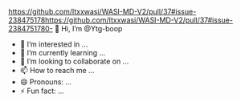 https://github.com/Itxxwasi/WASI-MD-V2/pull/37#issue-238475178https://github.com/Itxxwasi/WASI-MD-V2/pull/37#issue-2384751780- 👋 Hi, I’m @Ytg-boop
- 👀 I’m interested in ...
- 🌱 I’m currently learning ...
- 💞️ I’m looking to collaborate on ...
- 📫 How to reach me ...
- 😄 Pronouns: ...
- ⚡ Fun fact: ...

<!---
Ytg-boop/Ytg-boop is a ✨ special ✨ repository because its `README.md` (this file) appears on your GitHub profile.
You can click the Preview link to take a look at your changes.
--->
